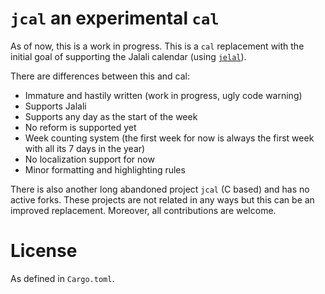 # `jcal` an experimental `cal`

As of now, this is a work in progress. This is a `cal` replacement with the
initial goal of supporting the Jalali calendar (using
[`jelal`](https://crates.io/crates/jelal)).

There are differences between this and cal:
- Immature and hastily written (work in progress, ugly code warning)
- Supports Jalali
- Supports any day as the start of the week
- No reform is supported yet
- Week counting system (the first week for now is always the first week with all
  its 7 days in the year)
- No localization support for now
- Minor formatting and highlighting rules

There is also another long abandoned project `jcal` (C based) and has no active
forks. These projects are not related in any ways but this can be an improved
replacement. Moreover, all contributions are welcome.

# License

As defined in `Cargo.toml`.
